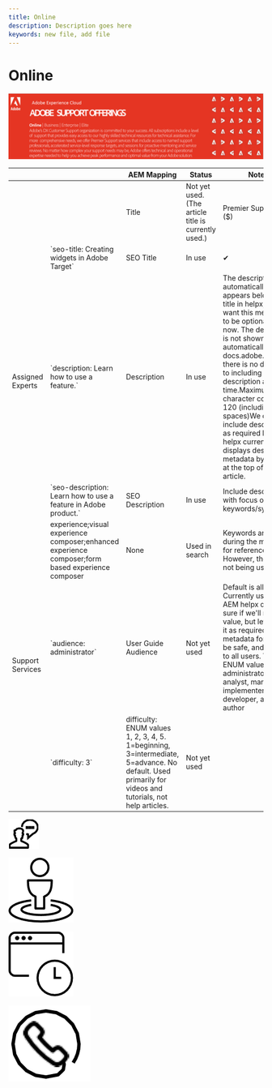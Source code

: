 ```yaml
---
title: Online
description: Description goes here
keywords: new file, add file
---
```


# Online

![icon](assets/top-banner.png)
<table>
<thead>
  <tr>
    <th></th>
    <th></th>
    <th>AEM Mapping</th>
    <th>Status</th>
    <th>Notes</th>
    <th></th>
  </tr>
</thead>
<tbody>
  <tr>
    <td></td>
    <td></td>
    <td>Title</td>
    <td>Not yet used. (The article title is currently used.)</td>
    <td colspan="2" text-align="center">Premier Support Levels ($)</td>
  </tr>
  <tr>
    <td rowspan="3" vertical-align="middle">Assigned Experts<br></td>
    <td>`seo-title: Creating widgets in Adobe Target`</td>
    <td>SEO Title</td>
    <td>In use</td>
    <td>✔</td>
    <td></td>
  </tr>
  <tr>
    <td>`description: Learn how to use a feature.`</td>
    <td>Description</td>
    <td>In use</td>
    <td>The description text automatically appears below the title in helpx, so we want this metadata to be optional for now. The description is not shown automatically in docs.adobe.com, so there is no drawback to including the description at this time.Maximum character count is 120 (including spaces)We didn't include description as required because helpx currently displays description metadata by default at the top of the article.</td>
    <td></td>
  </tr>
  <tr>
    <td>`seo-description: Learn how to use a feature in Adobe product.`</td>
    <td>SEO Description</td>
    <td>In use</td>
    <td>Include description with focus on search keywords/synonyms.</td>
    <td></td>
  </tr>
  <tr>
    <td rowspan="3">Support Services</td>
    <td>experience;visual experience composer;enhanced experience composer;form based experience composer</td>
    <td>None</td>
    <td>Used in search</td>
    <td>Keywords are copied during the migration for reference. However, they are not being used.</td>
    <td></td>
  </tr>
  <tr>
    <td>`audience: administrator`</td>
    <td>User Guide Audience</td>
    <td>Not yet used</td>
    <td>Default is all. Currently used for AEM helpx docs. Not sure if we'll need this value, but let's leave it as required metadata for now to be safe, and default to all users. Valid ENUM values: all, administrator, analyst, marketer, implementer, developer, architect, author</td>
    <td></td>
  </tr>
  <tr>
    <td>`difficulty: 3`</td>
    <td>difficulty: ENUM values 1, 2, 3, 4, 5. 1=beginning, 3=intermediate, 5=advance. No default. Used primarily for videos and tutorials, not help articles.</td>
    <td>Not yet used</td>
    <td></td>
    <td></td>
  </tr>
</tbody>
</table>



![icon](assets/live-chat.png)

![icon](assets/forums.png)

![icon](assets/office-hours.png)

![icon](assets/phone-support.png)
